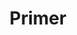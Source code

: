 ---
git: https://github.com/primer
logohandle: github_primer
sort: primer
title: Primer
website: https://github.com/primer
---